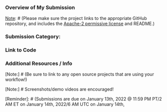 [instructions]: # 'To submit to the MongoDB Atlas Hackathon on DEV, please fill out all sections.'

### Overview of My Submission

[Note]: # (Please make sure the project links to the appropriate GitHub repository, and includes the [Apache-2 permissive license](https://www.apache.org/licenses/LICENSE-2.0) and README.)

### Submission Category:

[note]: # 'E-Commerce Creation, Prime Time, Action Star, Automation Innovation, or Choose Your Own Adventure'

### Link to Code

[note]: # 'Our markdown editor supports pretty embeds. Try this syntax: `{% github link_to_your_repo %}` to share a GitHub repository'

### Additional Resources / Info

[Note:] # (Be sure to link to any open source projects that are using your workflow!)

[Note:] # Screenshots/demo videos are encouraged!

[note]: # 'Be sure to include the DEV usernames of your collaborators, if any. Prizes for winning projects with multiple collaborators will be sent to the person who posts this submission and they will distribute the prize evenly.'

[Reminder]: # (Submissions are due on January 13th, 2022 @ 11:59 PM PT/2 AM ET on January 14th, 2022/6 AM UTC on January 14th,
